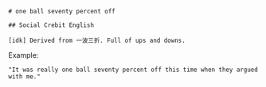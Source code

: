
    # one ball seventy percent off

    ## Social Crebit English

    [idk] Derived from 一波三折. Full of ups and downs.

Example:

    "It was really one ball seventy percent off this time when they argued with me."








